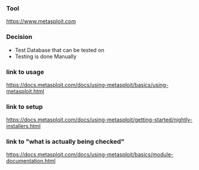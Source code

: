 ### Tool

  <https://www.metasploit.com>

### Decision

- Test Database that can be tested on
- Testing is done Manually

### link to usage

  <https://docs.metasploit.com/docs/using-metasploit/basics/using-metasploit.html>

### link to setup

  <https://docs.metasploit.com/docs/using-metasploit/getting-started/nightly-installers.html>

### link to "what is actually being checked"

  <https://docs.metasploit.com/docs/using-metasploit/basics/module-documentation.html>
